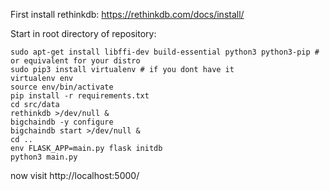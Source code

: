 First install rethinkdb: https://rethinkdb.com/docs/install/

Start in root directory of repository:

```
sudo apt-get install libffi-dev build-essential python3 python3-pip # or equivalent for your distro
sudo pip3 install virtualenv # if you dont have it
virtualenv env
source env/bin/activate
pip install -r requirements.txt
cd src/data
rethinkdb >/dev/null &
bigchaindb -y configure
bigchaindb start >/dev/null &
cd ..
env FLASK_APP=main.py flask initdb
python3 main.py
```
now visit http://localhost:5000/
